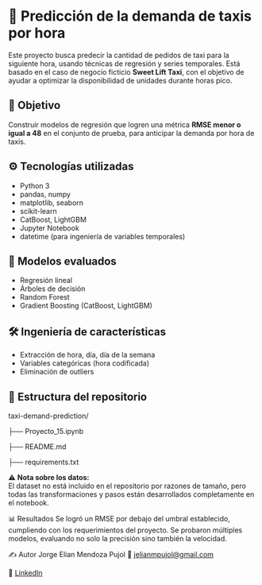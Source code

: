 # 🚕 Predicción de la demanda de taxis por hora

Este proyecto busca predecir la cantidad de pedidos de taxi para la siguiente hora, usando técnicas de regresión y series temporales. Está basado en el caso de negocio ficticio **Sweet Lift Taxi**, con el objetivo de ayudar a optimizar la disponibilidad de unidades durante horas pico.

## 🎯 Objetivo

Construir modelos de regresión que logren una métrica **RMSE menor o igual a 48** en el conjunto de prueba, para anticipar la demanda por hora de taxis.

## ⚙️ Tecnologías utilizadas

- Python 3
- pandas, numpy
- matplotlib, seaborn
- scikit-learn
- CatBoost, LightGBM
- Jupyter Notebook
- datetime (para ingeniería de variables temporales)

## 🧠 Modelos evaluados

- Regresión lineal
- Árboles de decisión
- Random Forest
- Gradient Boosting (CatBoost, LightGBM)

## 🛠️ Ingeniería de características

- Extracción de hora, día, día de la semana
- Variables categóricas (hora codificada)
- Eliminación de outliers

## 📁 Estructura del repositorio
taxi-demand-prediction/

├── Proyecto_15.ipynb

├── README.md

├── requirements.txt

⚠️ **Nota sobre los datos:**  
El dataset no está incluido en el repositorio por razones de tamaño, pero todas las transformaciones y pasos están desarrollados completamente en el notebook.

📊 Resultados
Se logró un RMSE por debajo del umbral establecido, cumpliendo con los requerimientos del proyecto. Se probaron múltiples modelos, evaluando no solo la precisión sino también la velocidad.

✍️ Autor
Jorge Elian Mendoza Pujol
📧 jelianmpujol@gmail.com

🔗 [LinkedIn](www.linkedin.com/in/jorge-elian-mendoza-pujol-359500283)  

